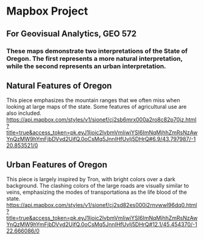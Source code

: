 # Mapbox Project
## For Geovisual Analytics, GEO 572
### These maps demonstrate two interpretations of the State of Oregon. The first represents a more natural interpretation, while the second represents an urban interpretation. 

## Natural Features of Oregon
This piece emphasizes the mountain ranges that we often miss when looking at large maps of the state. Some features of agricultural use are also included.
https://api.mapbox.com/styles/v1/sionef/cj2sb6mrx000a2ro8c82p70jz.html?title=true&access_token=pk.eyJ1Ijoic2lvbmVmIiwiYSI6ImNqMjhhZmRsNzAwYnQzMW9hYmFjbDVvd2UifQ.0oCsMq5JnnIHfUvIj5DHrQ#6.9/43.797987/-120.853521/0


## Urban Features of Oregon
This piece is largely inspired by Tron, with bright colors over a dark background. The clashing colors of the large roads are visually similar to veins, emphasizing the modes of transportationa as the life blood of the state.
https://api.mapbox.com/styles/v1/sionef/cj2sd82es000i2rnvwwl96dq0.html?title=true&access_token=pk.eyJ1Ijoic2lvbmVmIiwiYSI6ImNqMjhhZmRsNzAwYnQzMW9hYmFjbDVvd2UifQ.0oCsMq5JnnIHfUvIj5DHrQ#12.1/45.454370/-122.666086/0

